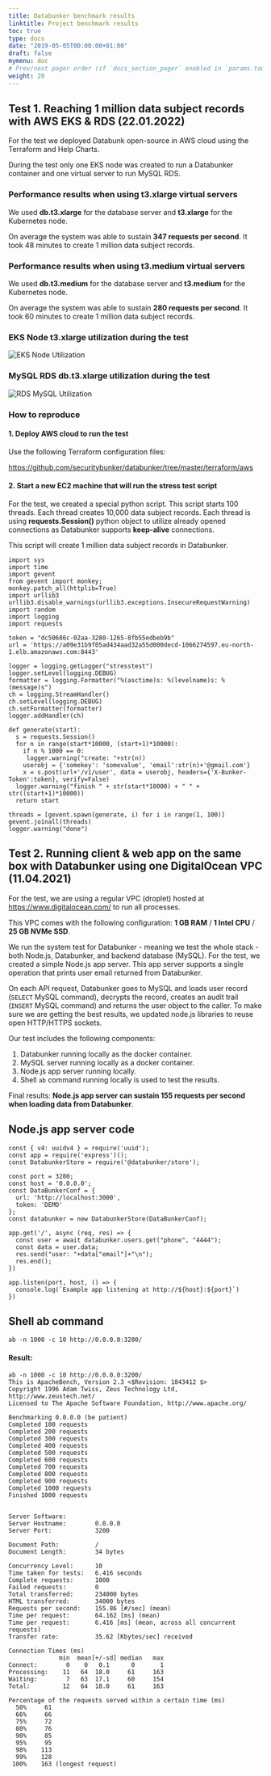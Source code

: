```yaml
---
title: Databunker benchmark results
linktitle: Project benchmark results
toc: true
type: docs
date: "2019-05-05T00:00:00+01:00"
draft: false
mymenu: doc
# Prev/next pager order (if `docs_section_pager` enabled in `params.toml`)
weight: 20
---
```



## Test 1. Reaching 1 million data subject records with AWS EKS & RDS (22.01.2022)

For the test we deployed Databunk open-source in AWS cloud using the Terraform and Help Charts.

During the test only one EKS node was created to run a Databunker container and one virtual server to run MySQL RDS.

### Performance results when using t3.xlarge virtual servers

We used **db.t3.xlarge** for the database server and **t3.xlarge** for the Kubernetes node.

On average the system was able to sustain **347 requests per second**. It took 48 minutes to create 1 million data subject records.


### Performance results when using t3.medium virtual servers

We used **db.t3.medium** for the database server and **t3.medium** for the Kubernetes node.

On average the system was able to sustain **280 requests per second**. It took 60 minutes to create 1 million data subject records.


### EKS Node t3.xlarge utilization during the test

![EKS Node Utilization](eks-node-xlarge-utilization.png)

### MySQL RDS db.t3.xlarge utilization during the test

![RDS MySQL Utilization](mysql-rds-xlarge-utilization.png)


### How to reproduce

#### 1. Deploy AWS cloud to run the test

Use the following Terraform configuration files:

https://github.com/securitybunker/databunker/tree/master/terraform/aws


#### 2. Start a new EC2 machine that will run the stress test script

For the test, we created a special python script. This script starts 100 threads. Each thread creates 10,000 data subject records. Each thread is using **requests.Session()** python object to utilize already opened connections as Databunker supports **keep-alive** connections.

This script will create 1 million data subject records in Databunker.

```
import sys
import time
import gevent
from gevent import monkey;
monkey.patch_all(httplib=True)
import urllib3
urllib3.disable_warnings(urllib3.exceptions.InsecureRequestWarning)
import random
import logging
import requests

token = "dc50686c-02aa-3280-1265-8fb55edbeb9b"
url = 'https://a09e31b9f05ad434aad32a55d000decd-1066274597.eu-north-1.elb.amazonaws.com:8443'

logger = logging.getLogger("stresstest")
logger.setLevel(logging.DEBUG)
formatter = logging.Formatter("%(asctime)s: %(levelname)s: %(message)s")
ch = logging.StreamHandler()
ch.setLevel(logging.DEBUG)
ch.setFormatter(formatter)
logger.addHandler(ch)

def generate(start):
  s = requests.Session()
  for n in range(start*10000, (start+1)*10000):
    if n % 1000 == 0:
     logger.warning("create: "+str(n))
    userobj = {'somekey': 'somevalue', 'email':str(n)+'@gmail.com'}
    x = s.post(url+'/v1/user', data = userobj, headers={'X-Bunker-Token':token}, verify=False)
  logger.warning("finish " + str(start*10000) + " " + str((start+1)*10000))
  return start

threads = [gevent.spawn(generate, i) for i in range(1, 100)]
gevent.joinall(threads)
logger.warning("done")
```


## Test 2. Running client & web app on the same box with Databunker using one DigitalOcean VPC (11.04.2021)


For the test, we are using a regular VPC (droplet) hosted at https://www.digitalocean.com/ to run all processes.

This VPC comes with the following configuration: **1 GB RAM** / **1 Intel CPU** / **25 GB NVMe SSD**.

We run the system test for Databunker - meaning we test the whole stack - both Node.js, Databunker, and backend database (MySQL).  For the test, we created a simple Node.js app server. This app server supports a single operation that prints user email returned from Databunker.

On each API request, Databunker goes to MySQL and loads user record (```SELECT``` MySQL command), decrypts the record, creates an audit trail (```INSERT``` MySQL command) and returns the user object to the caller. To make sure we are getting the best results, we updated node.js libraries to reuse open HTTP/HTTPS sockets.

Our test includes the following components:

1. Databunker running locally as the docker container.
2. MySQL server running locally as a docker container.
3. Node.js app server running locally.
4. Shell ```ab``` command running locally is used to test the results.

Final results: **Node.js app server can sustain 155 requests per second when loading data from Databunker**.

## Node.js app server code

```
const { v4: uuidv4 } = require('uuid');
const app = require('express')();
const DatabunkerStore = require('@databunker/store');

const port = 3200;
const host = '0.0.0.0';
const DataBunkerConf = {
  url: 'http://localhost:3000',
  token: 'DEMO'
};
const databunker = new DatabunkerStore(DataBunkerConf);

app.get('/', async (req, res) => {
  const user = await databunker.users.get("phone", "4444");
  const data = user.data;
  res.send("user: "+data["email"]+"\n");
  res.end();
})

app.listen(port, host, () => {
  console.log(`Example app listening at http://${host}:${port}`)
})
```

## Shell ab command

```ab -n 1000 -c 10 http://0.0.0.0:3200/```

#### Result:

```
ab -n 1000 -c 10 http://0.0.0.0:3200/
This is ApacheBench, Version 2.3 <$Revision: 1843412 $>
Copyright 1996 Adam Twiss, Zeus Technology Ltd, http://www.zeustech.net/
Licensed to The Apache Software Foundation, http://www.apache.org/

Benchmarking 0.0.0.0 (be patient)
Completed 100 requests
Completed 200 requests
Completed 300 requests
Completed 400 requests
Completed 500 requests
Completed 600 requests
Completed 700 requests
Completed 800 requests
Completed 900 requests
Completed 1000 requests
Finished 1000 requests


Server Software:
Server Hostname:        0.0.0.0
Server Port:            3200

Document Path:          /
Document Length:        34 bytes

Concurrency Level:      10
Time taken for tests:   6.416 seconds
Complete requests:      1000
Failed requests:        0
Total transferred:      234000 bytes
HTML transferred:       34000 bytes
Requests per second:    155.86 [#/sec] (mean)
Time per request:       64.162 [ms] (mean)
Time per request:       6.416 [ms] (mean, across all concurrent requests)
Transfer rate:          35.62 [Kbytes/sec] received

Connection Times (ms)
              min  mean[+/-sd] median   max
Connect:        0    0   0.1      0       1
Processing:    11   64  18.0     61     163
Waiting:        7   63  17.1     60     154
Total:         12   64  18.0     61     163

Percentage of the requests served within a certain time (ms)
  50%     61
  66%     66
  75%     72
  80%     76
  90%     85
  95%     95
  98%    113
  99%    128
 100%    163 (longest request)
```

